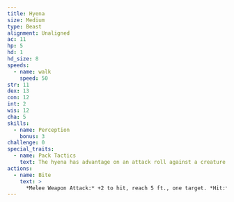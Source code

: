 ```yaml
---
title: Hyena
size: Medium
type: Beast
alignment: Unaligned
ac: 11
hp: 5
hd: 1
hd_size: 8
speeds:
  - name: walk
    speed: 50
str: 11
dex: 13
con: 12
int: 2
wis: 12
cha: 5
skills:
  - name: Perception
    bonus: 3
challenge: 0
special_traits:
  - name: Pack Tactics
    text: The hyena has advantage on an attack roll against a creature if at least one of the hyena's allies is within 5 feet of the creature and the ally isn't incapacitated.
actions:
  - name: Bite
    text: >
      *Melee Weapon Attack:* +2 to hit, reach 5 ft., one target. *Hit:* 3 (1d6) piercing damage.
---
```

